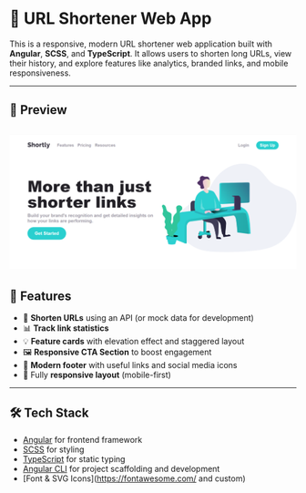 # 🚀 URL Shortener Web App

This is a responsive, modern URL shortener web application built with **Angular**, **SCSS**, and **TypeScript**. It allows users to shorten long URLs, view their history, and explore features like analytics, branded links, and mobile responsiveness.

---

## 📸 Preview

![screenshot](screenshot.png)
---

## 🔧 Features

- 🔗 **Shorten URLs** using an API (or mock data for development)
- 📊 **Track link statistics**
- 💡 **Feature cards** with elevation effect and staggered layout
- 🖼️ **Responsive CTA Section** to boost engagement
- 🦶 **Modern footer** with useful links and social media icons
- 📱 Fully **responsive layout** (mobile-first)

---

## 🛠️ Tech Stack

- [Angular](https://angular.io/) for frontend framework
- [SCSS](https://sass-lang.com/) for styling
- [TypeScript](https://www.typescriptlang.org/) for static typing
- [Angular CLI](https://angular.io/cli) for project scaffolding and development
- [Font & SVG Icons](https://fontawesome.com/ and custom)
